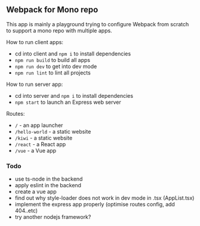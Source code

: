 ## Webpack for Mono repo

This app is mainly a playground trying to configure Webpack from scratch to support a mono repo with multiple apps.

How to run client apps:

- cd into client and `npm i` to install dependencies
- `npm run build` to build all apps
- `npm run dev` to get into dev mode
- `npm run lint` to lint all projects

How to run server app:

- cd into server and `npm i` to install dependencies
- `npm start` to launch an Express web server

Routes:

- `/` - an app launcher
- `/hello-world` - a static website
- `/kiwi` - a static website
- `/react` - a React app
- `/vue` - a Vue app

### Todo

- use ts-node in the backend
- apply eslint in the backend
- create a vue app
- find out why style-loader does not work in dev mode in .tsx (AppList.tsx)
- implement the express app properly (optimise routes config, add 404..etc)
- try another nodejs framework?